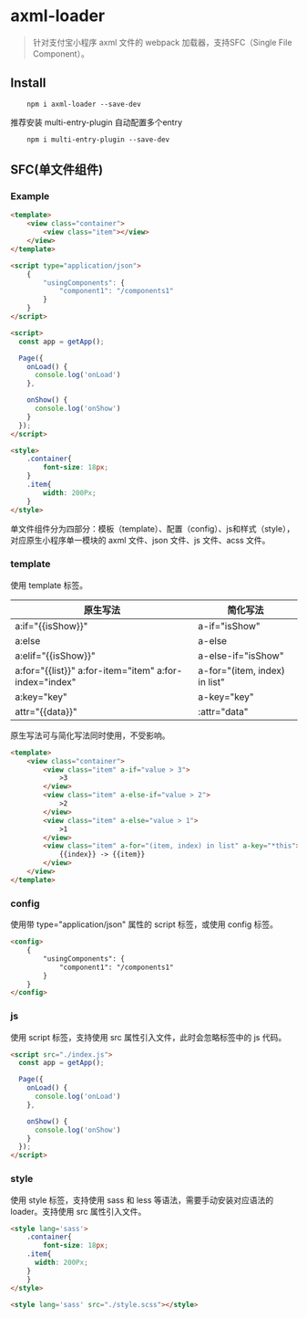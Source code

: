 # axml-loader
> 针对支付宝小程序 axml 文件的 webpack 加载器，支持SFC（Single File Component）。

## Install
```
    npm i axml-loader --save-dev
```
推荐安装 multi-entry-plugin 自动配置多个entry
```
    npm i multi-entry-plugin --save-dev
```

## SFC(单文件组件)

### Example

```html
<template>
	<view class="container">
		<view class="item"></view>
	</view>
</template>

<script type="application/json">
	{
		"usingComponents": {
			"component1": "/components1"
		}
	}
</script>

<script>
  const app = getApp();

  Page({
    onLoad() {
      console.log('onLoad')
    },

    onShow() {
      console.log('onShow')
    }
  });
</script>

<style>
	.container{
		font-size: 18px;
	}
	.item{
		width: 200Px;
	}
</style>

```

单文件组件分为四部分：模板（template）、配置（config）、js和样式（style），对应原生小程序单一模块的 axml 文件、json 文件、js 文件、acss 文件。

### template

使用 template 标签。

| 原生写法                                               | 简化写法                       |
| ------------------------------------------------------ | ------------------------------ |
| a:if="{{isShow}}"                                      | a-if="isShow"                  |
| a:else                                                 | a-else                         |
| a:elif="{{isShow}}"                                    | a-else-if="isShow"             |
| a:for="{{list}}" a:for-item="item" a:for-index="index" | a-for="(item,  index) in list" |
| a:key="key"                                            | a-key="key"                    |
| attr="{{data}}"                                        | :attr="data"                   |

原生写法可与简化写法同时使用，不受影响。 

```html
<template>
	<view class="container">
		<view class="item" a-if="value > 3">
			>3
		</view>
		<view class="item" a-else-if="value > 2">
			>2
		</view>
		<view class="item" a-else="value > 1">
			>1
		</view>
		<view class="item" a-for="(item, index) in list" a-key="*this">
			{{index}} -> {{item}}
		</view>
	</view>
</template>
```

### config

使用带  type="application/json" 属性的 script 标签，或使用 config 标签。

```html
<config>
	{
		"usingComponents": {
			"component1": "/components1"
		}
	}
</config>
```

### js

使用 script 标签，支持使用 src 属性引入文件，此时会忽略标签中的 js 代码。

```html
<script src="./index.js">
  const app = getApp();

  Page({
    onLoad() {
      console.log('onLoad')
    },

    onShow() {
      console.log('onShow')
    }
  });
</script>
```

### style

使用 style 标签，支持使用 sass 和 less 等语法，需要手动安装对应语法的 loader。支持使用 src 属性引入文件。

```html
<style lang='sass'>
	.container{
		font-size: 18px;
    .item{
      width: 200Px;
    }
	}
</style>
```

```html
<style lang='sass' src="./style.scss"></style>
```



